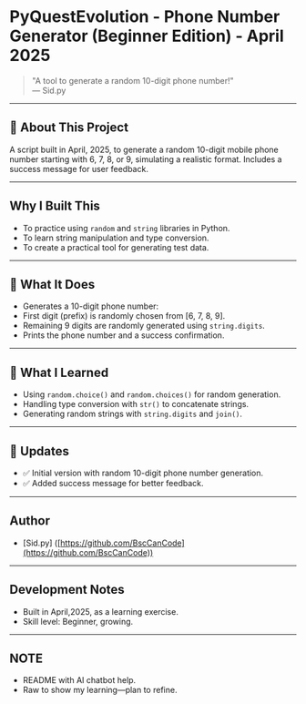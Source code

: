 # PyQuestEvolution - Phone Number Generator (Beginner Edition) - April 2025

> "A tool to generate a random 10-digit phone number!"  
> — Sid.py

---

## 📌 About This Project
A script built in April, 2025, to generate a random 10-digit mobile phone number starting with 6, 7, 8, or 9, simulating a realistic format. Includes a success message for user feedback.

---

## Why I Built This
- To practice using `random` and `string` libraries in Python.  
- To learn string manipulation and type conversion.  
- To create a practical tool for generating test data.

---

## 🚀 What It Does
- Generates a 10-digit phone number:  
- First digit (prefix) is randomly chosen from [6, 7, 8, 9].  
- Remaining 9 digits are randomly generated using `string.digits`.  
- Prints the phone number and a success confirmation.

---

## 🧠 What I Learned
- Using `random.choice()` and `random.choices()` for random generation.  
- Handling type conversion with `str()` to concatenate strings.  
- Generating random strings with `string.digits` and `join()`.

---

## 🔄 Updates
- ✅ Initial version with random 10-digit phone number generation.  
- ✅ Added success message for better feedback.  

---

## Author
- [Sid.py] ([https://github.com/BscCanCode](https://github.com/BscCanCode))
  
---

## Development Notes
- Built in April,2025, as a learning exercise.  
- Skill level: Beginner, growing.  

---

## NOTE
- README with AI chatbot help.  
- Raw to show my learning—plan to refine.
